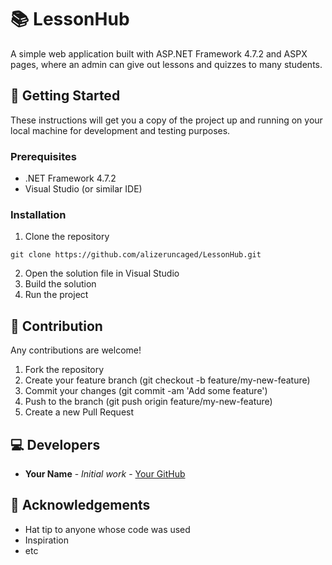 # 📚 LessonHub

A simple web application built with ASP.NET Framework 4.7.2 and ASPX pages, where an admin can give out lessons and quizzes to many students. 

## 🚀 Getting Started

These instructions will get you a copy of the project up and running on your local machine for development and testing purposes. 

### Prerequisites

- .NET Framework 4.7.2
- Visual Studio (or similar IDE)

### Installation

1. Clone the repository
```
git clone https://github.com/alizeruncaged/LessonHub.git
```
2. Open the solution file in Visual Studio
3. Build the solution
4. Run the project

## 📝 Contribution

Any contributions are welcome!

1. Fork the repository
2. Create your feature branch (git checkout -b feature/my-new-feature)
3. Commit your changes (git commit -am 'Add some feature')
4. Push to the branch (git push origin feature/my-new-feature)
5. Create a new Pull Request

## 💻 Developers

* **Your Name** - *Initial work* - [Your GitHub](https://github.com/yourusername)

## 🎉 Acknowledgements

* Hat tip to anyone whose code was used
* Inspiration
* etc

